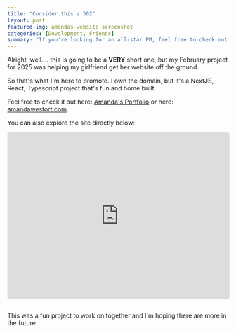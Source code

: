 ```yaml
---
title: "Consider this a 302"
layout: post
featured-img: amandas-website-screenshot
categories: [Development, Friends]
summary: "If you're looking for an all-star PM, feel free to check out this website."
---
```


Alright, well.... this is going to be a **VERY** short one, but my February project for 2025 was helping my girlfriend get her website off the ground.

So that's what I'm here to promote. I own the domain, but it's a NextJS, React, Typescript project that's fun and home built.

Feel free to check it out here: [Amanda's Portfolio](https://www.amandawestort.com) or here: [amandawestort.com](https://www.amandawestort.com).

You can also explore the site directly below:

<div style="position: relative; width: 100%; height: 0; padding-bottom: 75%;">
  <iframe src="https://www.amandawestort.com" style="position: absolute; top: 0; left: 0; width: 100%; height: 100%; border: 1px solid #ddd; border-radius: 4px;" allowfullscreen></iframe>
</div>
<br/>

This was a fun project to work on together and I'm hoping there are more in the future.
